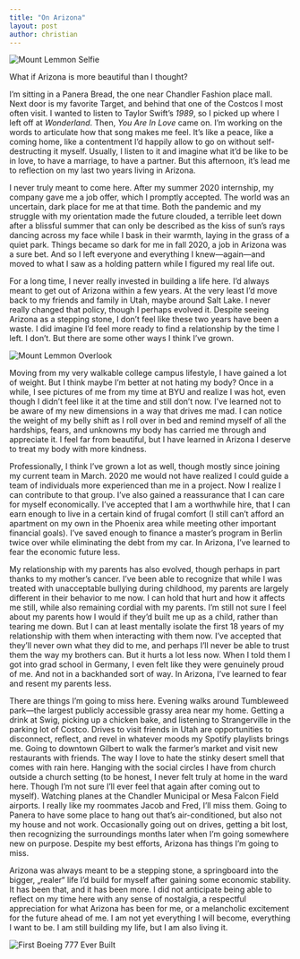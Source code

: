 ```yaml
---
title: "On Arizona"
layout: post
author: christian
---
```


![Mount Lemmon Selfie](/assets/IMG_3935.jpg)

What if Arizona is more beautiful than I thought?


I’m sitting in a Panera Bread, the one near Chandler Fashion place mall. Next door is my favorite Target, and behind that one of the Costcos I most often visit. I wanted to listen to Taylor Swift’s _1989_, so I picked up where I left off at _Wonderland_. Then, _You Are In Love_ came on. I’m working on the words to articulate how that song makes me feel. It’s like a peace, like a coming home, like a contentment I’d happily allow to go on without self-destructing it myself. Usually, I listen to it and imagine what it’d be like to be in love, to have a marriage, to have a partner. But this afternoon, it’s lead me to reflection on my last two years living in Arizona.

I never truly meant to come here. After my summer 2020 internship, my company gave me a job offer, which I promptly accepted. The world was an uncertain, dark place for me at that time. Both the pandemic and my struggle with my orientation made the future clouded, a terrible leet down after a blissful summer that can only be described as the kiss of sun’s rays dancing across my face while I bask in their warmth, laying in the grass of a quiet park. Things became so dark for me in fall 2020, a job in Arizona was a sure bet. And so I left everyone and everything I knew—again—and moved to what I saw as a holding pattern while I figured my real life out.

For a long time, I never really invested in building a life here. I’d always meant to get out of Arizona within a few years. At the very least I’d move back to my friends and family in Utah, maybe around Salt Lake. I never really changed that policy, though I perhaps evolved it. Despite seeing Arizona as a stepping stone, I don’t feel like these two years have been a waste. I did imagine I’d feel more ready to find a relationship by the time I left. I don’t. But there are some other ways I think I’ve grown.

![Mount Lemmon Overlook](/assets/IMG_3938.jpg)

Moving from my very walkable college campus lifestyle, I have gained a lot of weight. But I think maybe I’m better at not hating my body? Once in a while, I see pictures of me from my time at BYU and realize I was hot, even though I didn’t feel like it at the time and still don’t now. I’ve learned not to be aware of my new dimensions in a way that drives me mad. I can notice the weight of my belly shift as I roll over in bed and remind myself of all the hardships, fears, and unknowns my body has carried me through and appreciate it. I feel far from beautiful, but I have learned in Arizona I deserve to treat my body with more kindness.

Professionally, I think I’ve grown a lot as well, though mostly since joining my current team in March. 2020 me would not have realized I could guide a team of individuals more experienced than me in a project. Now I realize I can contribute to that group. I’ve also gained a reassurance that I can care for myself economically. I’ve accepted that I am a worthwhile hire, that I can earn enough to live in a certain kind of frugal comfort (I still can’t afford an apartment on my own in the Phoenix area while meeting other important financial goals). I’ve saved enough to finance a master’s program in Berlin twice over while eliminating the debt from my car. In Arizona, I’ve learned to fear the economic future less.

My relationship with my parents has also evolved, though perhaps in part thanks to my mother’s cancer. I’ve been able to recognize that while I was treated with unacceptable bullying during childhood, my parents are largely different in their behavior to me now. I can hold that hurt and how it affects me still, while also remaining cordial with my parents. I’m still not sure I feel about my parents how I would if they’d built me up as a child, rather than tearing me down. But I can at least mentally isolate the first 18 years of my relationship with them when interacting with them now. I’ve accepted that they’ll never own what they did to me, and perhaps I’ll never be able to trust them the way my brothers can. But it hurts a lot less now. When I told them I got into grad school in Germany, I even felt like they were genuinely proud of me. And not in a backhanded sort of way. In Arizona, I’ve learned to fear and resent my parents less.

There are things I’m going to miss here. Evening walks around Tumbleweed park—the largest publicly accessible grassy area near my home. Getting a drink at Swig, picking up a chicken bake, and listening to Strangerville in the parking lot of Costco. Drives to visit friends in Utah are opportunities to disconnect, reflect, and revel in whatever moods my Spotify playlists brings me. Going to downtown Gilbert to walk the farmer’s market and visit new restaurants with friends. The way I love to hate the stinky desert smell that comes with rain here. Hanging with the social circles I have from church outside a church setting (to be honest, I never felt truly at home in the ward here. Though I’m not sure I’ll ever feel that again after coming out to myself). Watching planes at the Chandler Municipal or Mesa Falcon Field airports. I really like my roommates Jacob and Fred, I’ll miss them. Going to Panera to have some place to hang out that’s air-conditioned, but also not my house and not work. Occasionally going out on drives, getting a bit lost, then recognizing the surroundings months later when I’m going somewhere new on purpose. Despite my best efforts, Arizona has things I’m going to miss.

Arizona was always meant to be a stepping stone, a springboard into the bigger, „realer“ life I’d build for myself after gaining some economic stability. It has been that, and it has been more. I did not anticipate being able to reflect on my time here with any sense of nostalgia, a respectful appreciation for what Arizona has been for me, or a melancholic excitement for the future ahead of me. I am not yet everything I will become, everything I want to be. I am still building my life, but I am also living it. 

![First Boeing 777 Ever Built](/assets/IMG_3844.jpg)
